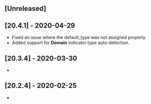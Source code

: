## [Unreleased]


## [20.4.1] - 2020-04-29
  - Fixed an issue where the default_type was not assigned properly.
  - Added support for **Domain** indicator type auto-detection.

## [20.3.4] - 2020-03-30
-

## [20.2.4] - 2020-02-25
-
